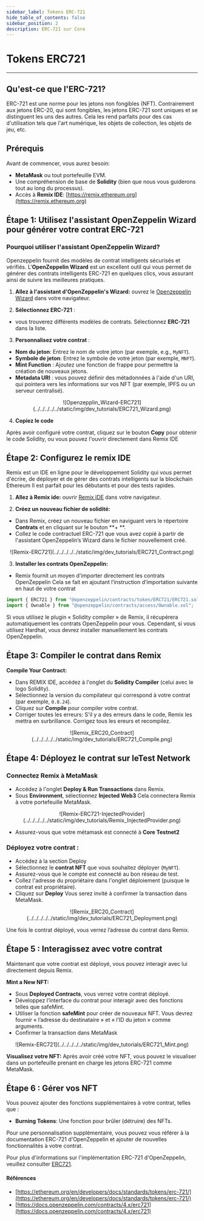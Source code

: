 ```yaml
---
sidebar_label: Tokens ERC-721
hide_table_of_contents: false
sidebar_position: 2
description: ERC-721 sur Core
---
```


# Tokens ERC721

---

## Qu'est-ce que l'ERC-721?

ERC-721 est une norme pour les jetons non fongibles (NFT). Contrairement aux jetons ERC-20, qui sont fongibles, les jetons ERC-721 sont uniques et se distinguent les uns des autres. Cela les rend parfaits pour des cas d'utilisation tels que l'art numérique, les objets de collection, les objets de jeu, etc.

## Prérequis

Avant de commencer, vous aurez besoin:

- **MetaMask** ou tout portefeuille EVM.
- Une compréhension de base de **Solidity** (bien que nous vous guiderons tout au long du processus).
- Accès à **Remix IDE**: [https://remix.ethereum.org](https://remix.ethereum.org)

## Étape 1: Utilisez l'assistant OpenZeppelin Wizard pour générer votre contrat ERC-721

### Pourquoi utiliser l'assistant OpenZeppelin Wizard?

Openzeppelin fournit des modèles de contrat intelligents sécurisés et vérifiés. L'**OpenZeppelin Wizard** est un excellent outil qui vous permet de générer des contrats intelligents ERC-721 en quelques clics, vous assurant ainsi de suivre les meilleures pratiques.

1. **Allez à l'assistant d'OpenZeppelin's Wizard:** ouvrez le [Openzeppelin Wizard](https://wizard.openzeppelin.com/#erc721) dans votre navigateur.

2. **Sélectionnez ERC-721** :

- vous trouverez différents modèles de contrats. Sélectionnez **ERC-721** dans la liste.

3. **Personnalisez votre contrat** :

- **Nom du jeton**: Entrez le nom de votre jeton (par exemple, e.g., `MyNFT`).
- **Symbole de jeton**: Entrez le symbole de votre jeton (par exemple, `MNFT`).
- **Mint Function** : Ajoutez une fonction de frappe pour permettre la création de nouveaux jetons.
- **Metadata URI** : vous pouvez définir des métadonnées à l'aide d'un URI, qui pointera vers les informations sur vos NFT (par exemple, IPFS ou un serveur centralisé).

<p align="center">
![Openzepplin_Wizard-ERC721](../../../../../static/img/dev_tutorials/ERC721_Wizard.png)
</p>

4. **Copiez le code**

Après avoir configuré votre contrat, cliquez sur le bouton **Copy** pour obtenir le code Solidity, ou vous pouvez l'ouvrir directement dans Remix IDE

## Étape 2: Configurez le remix IDE

Remix est un IDE en ligne pour le développement Solidity qui vous permet d'écrire, de déployer et de gérer des contrats intelligents sur la blockchain Ethereum Il est parfait pour les débutants et pour des tests rapides.

1. **Allez à Remix ide:** ouvrir [Remix IDE](https://remix.ethereum.org/) dans votre navigateur.

2. **Créez un nouveau fichier de solidité:**

- Dans Remix, créez un nouveau fichier en naviguant vers le répertoire **Contrats** et en cliquant sur le bouton **+ **.
- Collez le code contractuel ERC-721 que vous avez copié à partir de l'assistant OpenZeppelin’s Wizard dans le fichier nouvellement créé.

<p align="center">
![Remix-ERC721](../../../../../static/img/dev_tutorials/ERC721_Contract.png)
</p>

3. **Installer les contrats OpenZeppelin:** 

- Remix fournit un moyen d'importer directement les contrats OpenZeppelin Cela se fait en ajoutant l’instruction d’importation suivante en haut de votre contrat

```javascript
import { ERC721 } from "@openzeppelin/contracts/token/ERC721/ERC721.sol";
import { Ownable } from "@openzeppelin/contracts/access/Ownable.sol";
```

Si vous utilisez le plugin « Solidity compiler » de Remix, il récupérera automatiquement les contrats OpenZeppelin pour vous. Cependant, si vous utilisez Hardhat, vous devrez installer manuellement les contrats OpenZeppelin.

## Étape 3: Compiler le contrat dans Remix

**Compile Your Contract:**

- Dans REMIX IDE, accédez à l'onglet du  **Solidity Compiler** (celui avec le logo Solidity).
- Sélectionnez la version du compilateur qui correspond à votre contrat (par exemple, `0.8.24`).
- Cliquez sur **Compile** pour compiler votre contrat.
- Corriger toutes les erreurs: S'il y a des erreurs dans le code, Remix les mettra en surbrillance. Corrigez tous les ereurs et recompilez.

<p align="center">
![Remix_ERC20_Contract](../../../../../static/img/dev_tutorials/ERC721_Compile.png)
</p>

## Étape 4: Déployez le contrat sur leTest Network

### Connectez Remix à MetaMask

- Accédez à l'onglet **Deploy & Run Transactions** dans Remix.
- Sous **Environment**, sélectionnez **Injected Web3** Cela connectera Remix à votre portefeuille MetaMask.

<p align="center">
![Remix-ERC721-InjectedProvider](../../../../../static/img/dev_tutorials/Remix_InjectedProvider.png)
</p>

- Assurez-vous que votre métamask est connecté à **Core Testnet2**

### **Déployez votre contrat** :

- Accédez à la section Deploy
- Sélectionnez le **contrat NFT** que vous souhaitez déployer (`MyNFT`).
- Assurez-vous que le compte est connecté au bon réseau de test.
- Collez l'adresse du propriétaire dans l'onglet déploiement (puisque le contrat est propriétaire).
- Cliquez sur **Deploy** Vous serez invité à confirmer la transaction dans MetaMask.

<p align="center">
![Remix_ERC20_Contract](../../../../../static/img/dev_tutorials/ERC721_Deployment.png)
</p>

Une fois le contrat déployé, vous verrez l’adresse du contrat dans Remix.

## Étape 5 : Interagissez avec votre contrat

Maintenant que votre contrat est déployé, vous pouvez interagir avec lui directement depuis Remix.

**Mint a New NFT:**

- Sous **Deployed Contracts**, vous verrez votre contrat déployé.
- Développez l’interface du contrat pour interagir avec des fonctions telles que safeMint.
- Utiliser la fonction **safeMint** pour créer de nouveaux NFT. Vous devrez fournir « l’adresse du destinataire » et « l’ID du jeton » comme arguments.
- Confirmer la transaction dans MetaMask

<p align="center">
![Remix-ERC721](../../../../../static/img/dev_tutorials/ERC721_Mint.png)
</p>

**Visualisez votre NFT:** Après avoir créé votre NFT, vous pouvez le visualiser dans un portefeuille prenant en charge les jetons ERC-721 comme MetaMask.

## Étape 6 : Gérer vos NFT

Vous pouvez ajouter des fonctions supplémentaires à votre contrat, telles que :

* **Burning Tokens**: Une fonction pour brûler (détruire) des NFTs.

Pour une personnalisation supplémentaire, vous pouvez vous référer à la documentation ERC-721 d'OpenZeppelin et ajouter de nouvelles fonctionnalités à votre contrat.

Pour plus d'informations sur l'implémentation ERC-721 d'OpenZeppelin, veuillez consulter [ERC721](https://docs.openzeppelin.com/contracts/4.x/erc721).

#### Références

- [https://ethereum.org/en/developers/docs/standards/tokens/erc-721/](https://ethereum.org/en/developers/docs/standards/tokens/erc-721/)
- [https://docs.openzeppelin.com/contracts/4.x/erc721](https://docs.openzeppelin.com/contracts/4.x/erc721)
